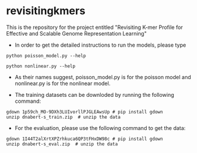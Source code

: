 # revisitingkmers
This is the repository for the project entitled "Revisiting K-mer Profile for Effective and Scalable Genome Representation Learning"

+ In order to get the detailed instructions to run the models, please type
```
python poisson_model.py --help
```
```
python nonlinear.py --help
```

+ As their names suggest, poisson_model.py is for the poisson model and nonlinear.py is for the nonlinear model.


+ The training datasets can be downloded by running the following command:
```
gdown 1p59ch_MO-9DXh3LUIvorllPJGLEAwsUp # pip install gdown
unzip dnabert-s_train.zip  # unzip the data
```

+ For the evaluation, please use the following command to get the data:
```
gdown 1I44T2alXrtXPZrhkuca6QP3tFHxDW98c # pip install gdown
unzip dnabert-s_eval.zip  # unzip the data
```

